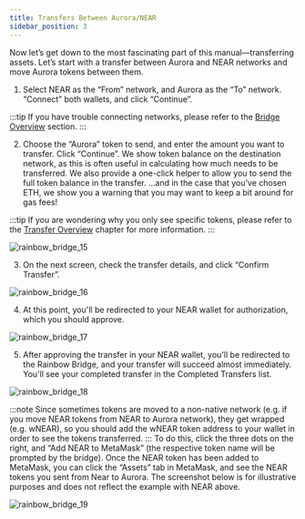 ```yaml
---
title: Transfers Between Aurora/NEAR
sidebar_position: 3
---
```


Now let’s get down to the most fascinating part of this manual—transferring assets.
Let’s start with a transfer between Aurora and NEAR networks and move Aurora tokens between them.
 
1. Select NEAR as the “From” network, and Aurora as the “To” network. “Connect” both wallets, and click “Continue”. 

:::tip
If you have trouble connecting networks, please refer to the [Bridge Overview](bridge-overview) section.
:::

2. Choose the “Aurora” token to send, and enter the amount you want to transfer. Click “Continue”.
We show token balance on the destination network, as this is often useful in calculating how much needs to be transferred.
We also provide a one-click helper to allow you to send the full token balance in the transfer.
...and in the case that you’ve chosen ETH, we show you a warning that you may want to keep a bit around for gas fees!

:::tip
If you are wondering why you only see specific tokens, please refer to the [Transfer Overview](transfer-overview) chapter for more information.
:::

![rainbow_bridge_15](/img/rainbow_bridge_15.png)

3. On the next screen, check the transfer details, and click “Confirm Transfer”.

![rainbow_bridge_16](/img/rainbow_bridge_16.png)

4. At this point, you'll be redirected to your NEAR wallet for authorization, which you should  approve.

![rainbow_bridge_17](/img/rainbow_bridge_17.png)

5. After approving the transfer in your NEAR wallet, you'll be redirected to the Rainbow Bridge, and your transfer will succeed almost immediately. You'll see your completed transfer in the Completed Transfers list.

![rainbow_bridge_18](/img/rainbow_bridge_18.png)

:::note
Since sometimes tokens are moved to a non-native network (e.g. if you move NEAR tokens from NEAR to Aurora network), they get wrapped (e.g. wNEAR), so you should add the wNEAR token address to your wallet in order to see the tokens transferred.
:::
To do this, click the three dots on the right, and “Add NEAR to MetaMask” (the respective token name will be prompted by the bridge). Once the NEAR token has been added to MetaMask, you can click the “Assets” tab in MetaMask, and see the NEAR tokens you sent from Near to Aurora.
The screenshot below is for illustrative purposes and does not reflect the example with NEAR above.

![rainbow_bridge_19](/img/rainbow_bridge_19.png)
